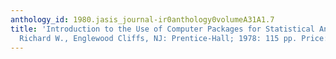 ```yaml
---
anthology_id: 1980.jasis_journal-ir0anthology0volumeA31A1.7
title: 'Introduction to the Use of Computer Packages for Statistical Analyses. Moore,
  Richard W., Englewood Cliffs, NJ: Prentice-Hall; 1978: 115 pp. Price: $9.95'
---
```


